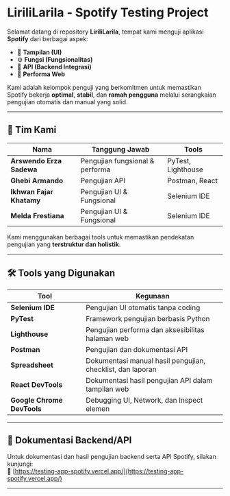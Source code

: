 # LiriliLarila - Spotify Testing Project

Selamat datang di repository **LiriliLarila**, tempat kami menguji aplikasi **Spotify** dari berbagai aspek:

- 🎨 **Tampilan (UI)**
- ⚙️ **Fungsi (Fungsionalitas)**
- 🔌 **API (Backend Integrasi)**
- 🚀 **Performa Web**

Kami adalah kelompok penguji yang berkomitmen untuk memastikan Spotify bekerja **optimal**, **stabil**, dan **ramah pengguna** melalui serangkaian pengujian otomatis dan manual yang solid.

---

## 👥 Tim Kami

| Nama                     | Tanggung Jawab                  | Tools              |
| ------------------------ | ------------------------------- | ------------------ |
| **Arswendo Erza Sadewa** | Pengujian fungsional & performa | PyTest, Lighthouse |
| **Ghebi Armando**        | Pengujian API                   | Postman, React     |
| **Ikhwan Fajar Khatamy** | Pengujian UI & Fungsional       | Selenium IDE       |
| **Melda Frestiana**      | Pengujian UI & Fungsional       | Selenium IDE       |

Kami menggunakan berbagai tools untuk memastikan pendekatan pengujian yang **terstruktur dan holistik**.

---

## 🛠️ Tools yang Digunakan

| Tool                       | Kegunaan                                                   |
| -------------------------- | ---------------------------------------------------------- |
| **Selenium IDE**           | Pengujian UI otomatis tanpa coding                         |
| **PyTest**                 | Framework pengujian berbasis Python                        |
| **Lighthouse**             | Pengujian performa dan aksesibilitas halaman web           |
| **Postman**                | Pengujian dan dokumentasi API                              |
| **Spreadsheet**            | Dokumentasi manual hasil pengujian, checklist, dan laporan |
| **React DevTools**         | Dokumentasi hasil pengujian API dalam tampilan web         |
| **Google Chrome DevTools** | Debugging UI, Network, dan Inspect elemen                  |

---

## 📄 Dokumentasi Backend/API

Untuk dokumentasi dan hasil pengujian backend serta API Spotify, silakan kunjungi:  
🔗 [https://testing-app-spotify.vercel.app/](https://testing-app-spotify.vercel.app/)

---
